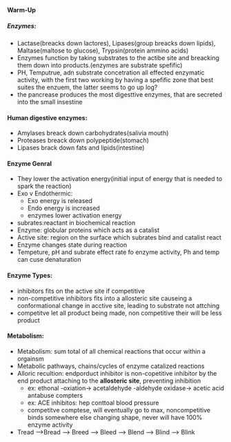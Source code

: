**Warm-Up**

##### Enzymes:
 - Lactase(breacks down lactores), Lipases(group breacks down lipids), Maltase(maltose to glucose), Trypsin(protein ammino acids)
 - Enzymes function by taking substrates to the actibe site and breacking them down into products.(enzymes are substrate spefific)
 - PH, Temputrue, adn substrate concetration all effected enzymatic activity, with the first two working by having a spefific zone that best suites the enzuem, the latter seems to go up log?
 - the pancrease produces the most digesttive enzymes, that are secreted into the small insestine


#### Human digestive enzymes:
 - Amylases breack down carbohydrates(salivia mouth)
 - Proteases breack down polypeptide(stomach)
 - Lipases brack down fats and lipids(intestine)

#### Enzyme Genral
 - They lower the activation energy(initial input of energy that is needed to spark the reaction)
 - Exo v Endothermic:
	- Exo energy is released
	- Endo energy is increased
	- enzymes lower activation energy
- subrates:reactant in biochemical reaction
- Enzyme: globular proteins which acts as a catalist
- Active site: region on the surface which subrates bind and catalist react
- Enzyme changes state during reaction
- Tempeture, pH and subrate effect rate fo enzyme activity, Ph and temp can cuse denaturation

#### Enzyme Types:
 - inhibitors fits on the active site if competitive
 - non-competitive inhibitors fits into a allosteric site causeing a conformational change in acctive site, leading to substrate not attching
 - competitve let all product being made, non competitive their will be less product

#### Metabolism:
 - Metabolism: sum total of all chemical reactions that occur within a orgainsm
 - Metabolic pathways, chains/cycles of enzyme catalized reactions
 - Alloric recultion: endporduct inhibitor is non-copetitive inhibitor by the end product attaching to the **allosteric site**, preventing inhibition
	 - ex: ethonal -oxiation->  acetaldehyde -aldehyde oxidase-> acetic acid antabuse compters 
	 - ex: ACE inhibitos: hep conttoal blood pressure
	 - competitve comptese, will eventually go to max, noncompetitive binds somewhere else changing shape, never will have 100% enzyme activity
 - Tread -->Bread --> Breed --> Bleed --> Blend --> Blind --> Blink




<!--stackedit_data:
eyJoaXN0b3J5IjpbLTM2MzQ0NTAzOCwtMTM1MDEwNzQ4OCwtMT
UzMjUzMTg1OSwtMTc1MTAwMzcxNiwtMjAyMDg3NzE0NywtNjQ1
ODAxMjY4LDg0MzM1MzU5Ml19
-->
